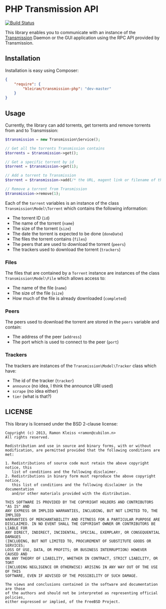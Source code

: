 # PHP Transmission API

[![Build Status](https://travis-ci.org/kleiram/transmission-php.png)](https://travis-ci.org/kleiram/transmission-php)

This library enables you to communicate with an instance of the
[Transmission](http://transmissionbt.com) Daemon or the GUI application
using the RPC API provided by Transmission.

## Installation

Installation is easy using Composer:

```json
{
    "require": {
        "kleiram/transmission-php": "dev-master"
    }
}
```

## Usage

Currently, the library can add torrents, get torrents and remove torrents
from and to Transmission:

```php
$transmission = new Transmission\Service();

// Get all the torrents Transmission contains
$torrents = $transmission->get();

// Get a specific torrent by id
$torrent = $transmission->get(1);

// Add a torrent to Transmission
$torrent = $transmission->add(/* the URL, magent link or filename of the torrent */);

// Remove a torrent from Transmission
$transmission->remove(1);
```

Each of the `torrent` variables is an instance of the class
`Transmission\Model\Torrent` which contains the following information:

 - The torrent ID (`id`)
 - The name of the torrent (`name`)
 - The size of the torrent (`size`)
 - The date the torrent is expected to be done (`doneDate`)
 - The files the torrent contains (`files`)
 - The peers that are used to download the torrent (`peers`)
 - The trackers used to download the torrent (`trackers`)

### Files

The files that are contained by a `Torrent` instance are instances of the
class `Transmission\Model\File` which allows access to:

 - The name of the file (`name`)
 - The size of the file (`size`)
 - How much of the file is already downloaded (`completed`)

### Peers

The peers used to download the torrent are stored in the `peers` variable and
contain:

 - The address of the peer (`address`)
 - The port which is used to connect to the peer (`port`)

### Trackers

The trackers are instances of the `Transmission\Model\Tracker` class which
have:

 - The id of the tracker (`tracker`)
 - `announce` (no idea, I think the announce URI used)
 - `scrape` (no idea either)
 - `tier` (what is that?)

## LICENSE

This library is licensed under the BSD 2-clause license:

```
Copyright (c) 2013, Ramon Kleiss <ramon@cubilon.n>
All rights reserved.

Redistribution and use in source and binary forms, with or without
modification, are permitted provided that the following conditions are met:

1. Redistributions of source code must retain the above copyright notice, this
   list of conditions and the following disclaimer.
2. Redistributions in binary form must reproduce the above copyright notice,
   this list of conditions and the following disclaimer in the documentation
   and/or other materials provided with the distribution.

THIS SOFTWARE IS PROVIDED BY THE COPYRIGHT HOLDERS AND CONTRIBUTORS "AS IS" AND
ANY EXPRESS OR IMPLIED WARRANTIES, INCLUDING, BUT NOT LIMITED TO, THE IMPLIED
WARRANTIES OF MERCHANTABILITY AND FITNESS FOR A PARTICULAR PURPOSE ARE
DISCLAIMED. IN NO EVENT SHALL THE COPYRIGHT OWNER OR CONTRIBUTORS BE LIABLE FOR
ANY DIRECT, INDIRECT, INCIDENTAL, SPECIAL, EXEMPLARY, OR CONSEQUENTIAL DAMAGES
(INCLUDING, BUT NOT LIMITED TO, PROCUREMENT OF SUBSTITUTE GOODS OR SERVICES;
LOSS OF USE, DATA, OR PROFITS; OR BUSINESS INTERRUPTION) HOWEVER CAUSED AND
ON ANY THEORY OF LIABILITY, WHETHER IN CONTRACT, STRICT LIABILITY, OR TORT
(INCLUDING NEGLIGENCE OR OTHERWISE) ARISING IN ANY WAY OUT OF THE USE OF THIS
SOFTWARE, EVEN IF ADVISED OF THE POSSIBILITY OF SUCH DAMAGE.

The views and conclusions contained in the software and documentation are those
of the authors and should not be interpreted as representing official policies,
either expressed or implied, of the FreeBSD Project.
```

